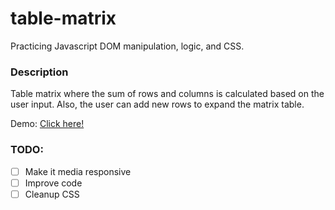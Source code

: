 # table-matrix

Practicing Javascript DOM manipulation, logic, and CSS.

### Description

Table matrix where the sum of rows and columns is calculated based on the user input. 
Also, the user can add new rows to expand the matrix table.

Demo: [Click here!](https://htmlpreview.github.io/?https://github.com/spinsauce/table-matrix/blob/master/index.html)

### TODO: 
- [ ] Make it media responsive
- [ ] Improve code
- [ ] Cleanup CSS
